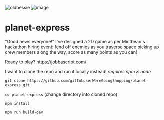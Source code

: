 ![oldbessie](https://user-images.githubusercontent.com/33425993/131791888-f51db1e3-2de0-4f70-8e44-89eb5c0b3b7d.png)
![image](https://user-images.githubusercontent.com/33425993/131791779-be85bd63-b201-4424-ad79-a62d199de046.png)

# planet-express
"Good news everyone!" I've designed a 2D game as per Mintbean's hackathon hiring event: fend off enemies as you traverse space picking up crew members along the way, score as many points as you can!

Ready to play? https://jobbascript.com/

I want to clone the repo and run it locally instead! *requires npm & node*

```git clone https://github.com/gitInLoserWereGoingShopping/planet-express.git```

```cd planet-express``` (change directory into cloned repo)

```npm install```

```npm run build-dev```
